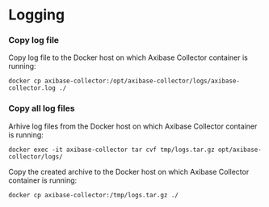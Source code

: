 # Logging

### Copy log file

Copy log file to the Docker host on which Axibase Collector container is running:

```
docker cp axibase-collector:/opt/axibase-collector/logs/axibase-collector.log ./
```

### Copy all log files

Arhive log files from the Docker host on which Axibase Collector container is running:

```
docker exec -it axibase-collector tar cvf tmp/logs.tar.gz opt/axibase-collector/logs/
```

Copy the created archive to the Docker host on which Axibase Collector container is running:

```
docker cp axibase-collector:/tmp/logs.tar.gz ./
```